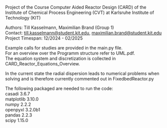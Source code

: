 Project of the Course Computer Aided Reactor Design (CARD) of the
Institute of Chemical Process Engineering (CVT) at
Karlsruhe Institute of Technology (KIT)

Authors: Till Kasselmann, Maximilian Brand (Group 1)\
Contact: till.kasselmann@student.kit.edu,
maximilian.brand@student.kit.edu\
Project Timespan: 12/2024 - 02/2025


Example calls for studies are provided in the main.py file.\
For an overview over the Programm structure refer to UML.pdf.\
The equation system and discretization is collected in CARD_Reactor_Equations_Overview.

In the current state the radial dispersion leads to numerical problems when solving and is therefore currently commented out in FixedbedReactor.py

The following packaged are needed to run the code:\
casadi 3.6.7 \
matplotlib 3.10.0\
numpy 2.2.2\
openpyxl 3.2.0b1\
pandas 2.2.3\
scipy 1.15.0

